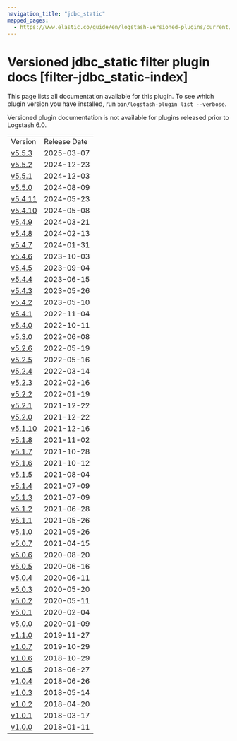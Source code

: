 ```yaml
---
navigation_title: "jdbc_static"
mapped_pages:
  - https://www.elastic.co/guide/en/logstash-versioned-plugins/current/filter-jdbc_static-index.html
---
```


# Versioned jdbc_static filter plugin docs [filter-jdbc_static-index]

This page lists all documentation available for this plugin. To see which plugin version you have installed, run `bin/logstash-plugin list --verbose`.

Versioned plugin documentation is not available for plugins released prior to Logstash 6.0.

| | |
| :- | :- |
| Version | Release Date |
| [v5.5.3](v5-5-3-plugins-filters-jdbc_static.md) | 2025-03-07 |
| [v5.5.2](v5-5-2-plugins-filters-jdbc_static.md) | 2024-12-23 |
| [v5.5.1](v5-5-1-plugins-filters-jdbc_static.md) | 2024-12-03 |
| [v5.5.0](v5-5-0-plugins-filters-jdbc_static.md) | 2024-08-09 |
| [v5.4.11](v5-4-11-plugins-filters-jdbc_static.md) | 2024-05-23 |
| [v5.4.10](v5-4-10-plugins-filters-jdbc_static.md) | 2024-05-08 |
| [v5.4.9](v5-4-9-plugins-filters-jdbc_static.md) | 2024-03-21 |
| [v5.4.8](v5-4-8-plugins-filters-jdbc_static.md) | 2024-02-13 |
| [v5.4.7](v5-4-7-plugins-filters-jdbc_static.md) | 2024-01-31 |
| [v5.4.6](v5-4-6-plugins-filters-jdbc_static.md) | 2023-10-03 |
| [v5.4.5](v5-4-5-plugins-filters-jdbc_static.md) | 2023-09-04 |
| [v5.4.4](v5-4-4-plugins-filters-jdbc_static.md) | 2023-06-15 |
| [v5.4.3](v5-4-3-plugins-filters-jdbc_static.md) | 2023-05-26 |
| [v5.4.2](v5-4-2-plugins-filters-jdbc_static.md) | 2023-05-10 |
| [v5.4.1](v5-4-1-plugins-filters-jdbc_static.md) | 2022-11-04 |
| [v5.4.0](v5-4-0-plugins-filters-jdbc_static.md) | 2022-10-11 |
| [v5.3.0](v5-3-0-plugins-filters-jdbc_static.md) | 2022-06-08 |
| [v5.2.6](v5-2-6-plugins-filters-jdbc_static.md) | 2022-05-19 |
| [v5.2.5](v5-2-5-plugins-filters-jdbc_static.md) | 2022-05-16 |
| [v5.2.4](v5-2-4-plugins-filters-jdbc_static.md) | 2022-03-14 |
| [v5.2.3](v5-2-3-plugins-filters-jdbc_static.md) | 2022-02-16 |
| [v5.2.2](v5-2-2-plugins-filters-jdbc_static.md) | 2022-01-19 |
| [v5.2.1](v5-2-1-plugins-filters-jdbc_static.md) | 2021-12-22 |
| [v5.2.0](v5-2-0-plugins-filters-jdbc_static.md) | 2021-12-22 |
| [v5.1.10](v5-1-10-plugins-filters-jdbc_static.md) | 2021-12-16 |
| [v5.1.8](v5-1-8-plugins-filters-jdbc_static.md) | 2021-11-02 |
| [v5.1.7](v5-1-7-plugins-filters-jdbc_static.md) | 2021-10-28 |
| [v5.1.6](v5-1-6-plugins-filters-jdbc_static.md) | 2021-10-12 |
| [v5.1.5](v5-1-5-plugins-filters-jdbc_static.md) | 2021-08-04 |
| [v5.1.4](v5-1-4-plugins-filters-jdbc_static.md) | 2021-07-09 |
| [v5.1.3](v5-1-3-plugins-filters-jdbc_static.md) | 2021-07-09 |
| [v5.1.2](v5-1-2-plugins-filters-jdbc_static.md) | 2021-06-28 |
| [v5.1.1](v5-1-1-plugins-filters-jdbc_static.md) | 2021-05-26 |
| [v5.1.0](v5-1-0-plugins-filters-jdbc_static.md) | 2021-05-26 |
| [v5.0.7](v5-0-7-plugins-filters-jdbc_static.md) | 2021-04-15 |
| [v5.0.6](v5-0-6-plugins-filters-jdbc_static.md) | 2020-08-20 |
| [v5.0.5](v5-0-5-plugins-filters-jdbc_static.md) | 2020-06-16 |
| [v5.0.4](v5-0-4-plugins-filters-jdbc_static.md) | 2020-06-11 |
| [v5.0.3](v5-0-3-plugins-filters-jdbc_static.md) | 2020-05-20 |
| [v5.0.2](v5-0-2-plugins-filters-jdbc_static.md) | 2020-05-11 |
| [v5.0.1](v5-0-1-plugins-filters-jdbc_static.md) | 2020-02-04 |
| [v5.0.0](v5-0-0-plugins-filters-jdbc_static.md) | 2020-01-09 |
| [v1.1.0](v1-1-0-plugins-filters-jdbc_static.md) | 2019-11-27 |
| [v1.0.7](v1-0-7-plugins-filters-jdbc_static.md) | 2019-10-29 |
| [v1.0.6](v1-0-6-plugins-filters-jdbc_static.md) | 2018-10-29 |
| [v1.0.5](v1-0-5-plugins-filters-jdbc_static.md) | 2018-06-27 |
| [v1.0.4](v1-0-4-plugins-filters-jdbc_static.md) | 2018-06-26 |
| [v1.0.3](v1-0-3-plugins-filters-jdbc_static.md) | 2018-05-14 |
| [v1.0.2](v1-0-2-plugins-filters-jdbc_static.md) | 2018-04-20 |
| [v1.0.1](v1-0-1-plugins-filters-jdbc_static.md) | 2018-03-17 |
| [v1.0.0](v1-0-0-plugins-filters-jdbc_static.md) | 2018-01-11 |
